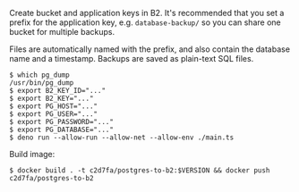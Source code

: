 Create bucket and application keys in B2. It's recommended that you set a prefix
for the application key, e.g. `database-backup/` so you can share one bucket for
multiple backups.

Files are automatically named with the prefix, and also contain the database name
and a timestamp. Backups are saved as plain-text SQL files.

    $ which pg_dump
    /usr/bin/pg_dump
    $ export B2_KEY_ID="..."
    $ export B2_KEY="..."
    $ export PG_HOST="..."
    $ export PG_USER="..."
    $ export PG_PASSWORD="..."
    $ export PG_DATABASE="..."
    $ deno run --allow-run --allow-net --allow-env ./main.ts

Build image:

    $ docker build . -t c2d7fa/postgres-to-b2:$VERSION && docker push c2d7fa/postgres-to-b2

